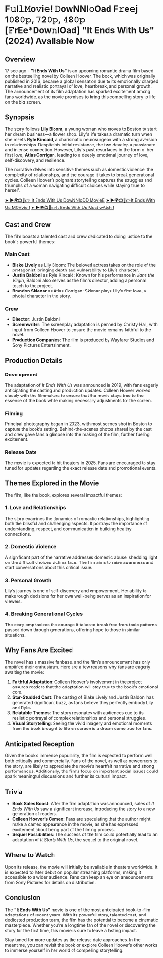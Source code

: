 # F𝚞l𝚕𝙼o𝚟i𝚎! 𝙳owNNl𝚘Oad F𝚛e𝚎j 1𝟶8𝟶𝚙, 𝟽2𝟶𝚙, 𝟺8𝟶𝚙 [𝙵rEe*Dow𝚗lOad] "It Ends With Us"(2024) AvaIlable Now


## Overview

17 sec ago - **"It Ends With Us"** is an upcoming romantic drama film based on the bestselling novel by Colleen Hoover. The book, which was originally published in 2016, became a global sensation due to its emotionally charged narrative and realistic portrayal of love, heartbreak, and personal growth. The announcement of its film adaptation has sparked excitement among fans worldwide, as the movie promises to bring this compelling story to life on the big screen.

## Synopsis

The story follows **Lily Bloom**, a young woman who moves to Boston to start her dream business—a flower shop. Lily's life takes a dramatic turn when she meets **Ryle Kincaid**, a charismatic neurosurgeon with a strong aversion to relationships. Despite his initial resistance, the two develop a passionate and intense connection. However, Lily's past resurfaces in the form of her first love, **Atlas Corrigan**, leading to a deeply emotional journey of love, self-discovery, and resilience.

The narrative delves into sensitive themes such as domestic violence, the complexity of relationships, and the courage it takes to break generational cycles. Colleen Hoover’s poignant storytelling captures the struggles and triumphs of a woman navigating difficult choices while staying true to herself.

[➤ ►🌍📺📱👉 It Ends With Us DowNNloDD MovieE](https://cinematmx.blogspot.com/2025/01/cimovies.html)
[➤ ►🌍📺📱👉It Ends With Us MOVvie !](https://cinematmx.blogspot.com/2025/01/cimovies.html)
[➤ ►🌍📺📱👉It Ends With Us Must wAtch !](https://cinematmx.blogspot.com/2025/01/cimovies.html)

## Cast and Crew

The film boasts a talented cast and crew dedicated to doing justice to the book's powerful themes:

### Main Cast
- **Blake Lively** as Lily Bloom: The beloved actress takes on the role of the protagonist, bringing depth and vulnerability to Lily’s character.
- **Justin Baldoni** as Ryle Kincaid: Known for his performance in *Jane the Virgin*, Baldoni also serves as the film's director, adding a personal touch to the project.
- **Brandon Sklenar** as Atlas Corrigan: Sklenar plays Lily’s first love, a pivotal character in the story.

### Crew
- **Director**: Justin Baldoni
- **Screenwriter**: The screenplay adaptation is penned by Christy Hall, with input from Colleen Hoover to ensure the movie remains faithful to the novel.
- **Production Companies**: The film is produced by Wayfarer Studios and Sony Pictures Entertainment.

## Production Details

### Development
The adaptation of *It Ends With Us* was announced in 2019, with fans eagerly anticipating the casting and production updates. Colleen Hoover worked closely with the filmmakers to ensure that the movie stays true to the essence of the book while making necessary adjustments for the screen.

### Filming
Principal photography began in 2023, with most scenes shot in Boston to capture the book’s setting. Behind-the-scenes photos shared by the cast and crew gave fans a glimpse into the making of the film, further fueling excitement.

### Release Date
The movie is expected to hit theaters in 2025. Fans are encouraged to stay tuned for updates regarding the exact release date and promotional events.

## Themes Explored in the Movie

The film, like the book, explores several impactful themes:

### 1. **Love and Relationships**
The story examines the dynamics of romantic relationships, highlighting both the blissful and challenging aspects. It portrays the importance of understanding, respect, and communication in building healthy connections.

### 2. **Domestic Violence**
A significant part of the narrative addresses domestic abuse, shedding light on the difficult choices victims face. The film aims to raise awareness and start conversations about this critical issue.

### 3. **Personal Growth**
Lily’s journey is one of self-discovery and empowerment. Her ability to make tough decisions for her own well-being serves as an inspiration for viewers.

### 4. **Breaking Generational Cycles**
The story emphasizes the courage it takes to break free from toxic patterns passed down through generations, offering hope to those in similar situations.

## Why Fans Are Excited

The novel has a massive fanbase, and the film’s announcement has only amplified their enthusiasm. Here are a few reasons why fans are eagerly awaiting the movie:

1. **Faithful Adaptation**: Colleen Hoover’s involvement in the project assures readers that the adaptation will stay true to the book’s emotional core.
2. **Star-Studded Cast**: The casting of Blake Lively and Justin Baldoni has generated significant buzz, as fans believe they perfectly embody Lily and Ryle.
3. **Relatable Themes**: The story resonates with audiences due to its realistic portrayal of complex relationships and personal struggles.
4. **Visual Storytelling**: Seeing the vivid imagery and emotional moments from the book brought to life on screen is a dream come true for fans.

## Anticipated Reception

Given the book’s immense popularity, the film is expected to perform well both critically and commercially. Fans of the novel, as well as newcomers to the story, are likely to appreciate the movie’s heartfelt narrative and strong performances. Additionally, the film’s focus on important social issues could spark meaningful discussions and further its cultural impact.

## Trivia

- **Book Sales Boost**: After the film adaptation was announced, sales of *It Ends With Us* saw a significant increase, introducing the story to a new generation of readers.
- **Colleen Hoover’s Cameo**: Fans are speculating that the author might make a cameo appearance in the movie, as she has expressed excitement about being part of the filming process.
- **Sequel Possibilities**: The success of the film could potentially lead to an adaptation of *It Starts With Us*, the sequel to the original novel.

## Where to Watch

Upon its release, the movie will initially be available in theaters worldwide. It is expected to later debut on popular streaming platforms, making it accessible to a wider audience. Fans can keep an eye on announcements from Sony Pictures for details on distribution.

## Conclusion

The **"It Ends With Us"** movie is one of the most anticipated book-to-film adaptations of recent years. With its powerful story, talented cast, and dedicated production team, the film has the potential to become a cinematic masterpiece. Whether you’re a longtime fan of the novel or discovering the story for the first time, this movie is sure to leave a lasting impact.

Stay tuned for more updates as the release date approaches. In the meantime, you can revisit the book or explore Colleen Hoover’s other works to immerse yourself in her world of compelling storytelling.

